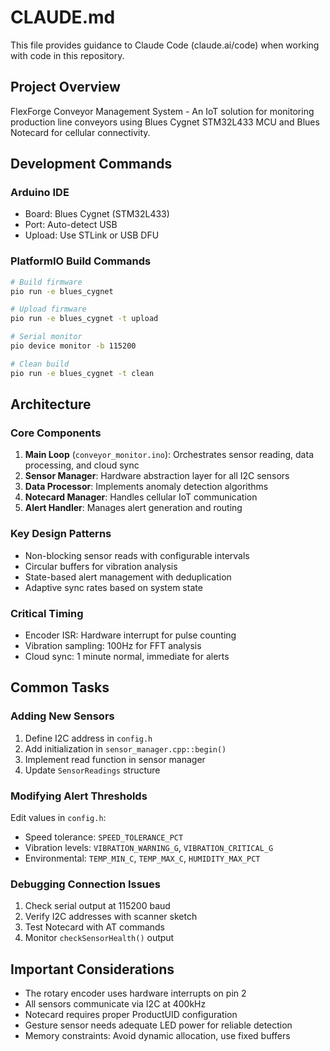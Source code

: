 # CLAUDE.md

This file provides guidance to Claude Code (claude.ai/code) when working with code in this repository.

## Project Overview

FlexForge Conveyor Management System - An IoT solution for monitoring production line conveyors using Blues Cygnet STM32L433 MCU and Blues Notecard for cellular connectivity.

## Development Commands

### Arduino IDE
- Board: Blues Cygnet (STM32L433)
- Port: Auto-detect USB
- Upload: Use STLink or USB DFU

### PlatformIO Build Commands
```bash
# Build firmware
pio run -e blues_cygnet

# Upload firmware
pio run -e blues_cygnet -t upload

# Serial monitor
pio device monitor -b 115200

# Clean build
pio run -e blues_cygnet -t clean
```

## Architecture

### Core Components
1. **Main Loop** (`conveyor_monitor.ino`): Orchestrates sensor reading, data processing, and cloud sync
2. **Sensor Manager**: Hardware abstraction layer for all I2C sensors
3. **Data Processor**: Implements anomaly detection algorithms
4. **Notecard Manager**: Handles cellular IoT communication
5. **Alert Handler**: Manages alert generation and routing

### Key Design Patterns
- Non-blocking sensor reads with configurable intervals
- Circular buffers for vibration analysis
- State-based alert management with deduplication
- Adaptive sync rates based on system state

### Critical Timing
- Encoder ISR: Hardware interrupt for pulse counting
- Vibration sampling: 100Hz for FFT analysis
- Cloud sync: 1 minute normal, immediate for alerts

## Common Tasks

### Adding New Sensors
1. Define I2C address in `config.h`
2. Add initialization in `sensor_manager.cpp::begin()`
3. Implement read function in sensor manager
4. Update `SensorReadings` structure

### Modifying Alert Thresholds
Edit values in `config.h`:
- Speed tolerance: `SPEED_TOLERANCE_PCT`
- Vibration levels: `VIBRATION_WARNING_G`, `VIBRATION_CRITICAL_G`
- Environmental: `TEMP_MIN_C`, `TEMP_MAX_C`, `HUMIDITY_MAX_PCT`

### Debugging Connection Issues
1. Check serial output at 115200 baud
2. Verify I2C addresses with scanner sketch
3. Test Notecard with AT commands
4. Monitor `checkSensorHealth()` output

## Important Considerations

- The rotary encoder uses hardware interrupts on pin 2
- All sensors communicate via I2C at 400kHz
- Notecard requires proper ProductUID configuration
- Gesture sensor needs adequate LED power for reliable detection
- Memory constraints: Avoid dynamic allocation, use fixed buffers